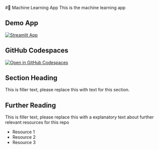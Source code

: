 #🤖 Machine Learning App 
This is the machine learning app


## Demo App

[![Streamlit App](https://static.streamlit.io/badges/streamlit_badge_black_white.svg)](https://IA-MachineLeatning.streamlit.app/)

## GitHub Codespaces

[![Open in GitHub Codespaces](https://github.com/codespaces/badge.svg)](https://codespaces.new/streamlit/app-starter-kit?quickstart=1)

## Section Heading

This is filler text, please replace this with text for this section.

## Further Reading

This is filler text, please replace this with a explanatory text about further relevant resources for this repo
- Resource 1
- Resource 2
- Resource 3
